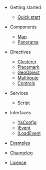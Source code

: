 - Getting started

  - [Quick start](quickstart.md 'Quick start | Angular Yandex Map')

- Components

  - [Map](components/map.md 'Map | Angular Yandex Map')
  - [Panorama](components/panorama.md 'Panorama | Angular Yandex Map')

- Directives

  - [Clusterer](directives/clusterer.md 'Clusterer | Angular Yandex Map')
  - [Placemark](directives/placemark.md 'Placemark | Angular Yandex Map')
  - [GeoObject](directives/geoobject.md 'GeoObject | Angular Yandex Map')
  - [Multiroute](directives/multiroute.md 'Multiroute | Angular Yandex Map')
  - [Controls](directives/controls.md 'Controls | Angular Yandex Map')

- Services

  - [Script](services/script.md 'Script | Angular Yandex Map')

- Interfaces

  - [YaConfig](interfaces/ya-config.md 'YaConfig | Angular Yandex Map')
  - [IEvent](interfaces/event.md 'IEvent | Angular Yandex Map')
  - [ILoadEvent](interfaces/load-event.md 'ILoadEvent | Angular Yandex Map')

- [Examples](examples.md 'Examples | Angular Yandex Map')
- [Changelog](https://github.com/ddubrava/angular8-yandex-maps/blob/develop/CHANGELOG.md)
- [Licence](https://github.com/ddubrava/angular8-yandex-maps/blob/develop/LICENSE.md)
